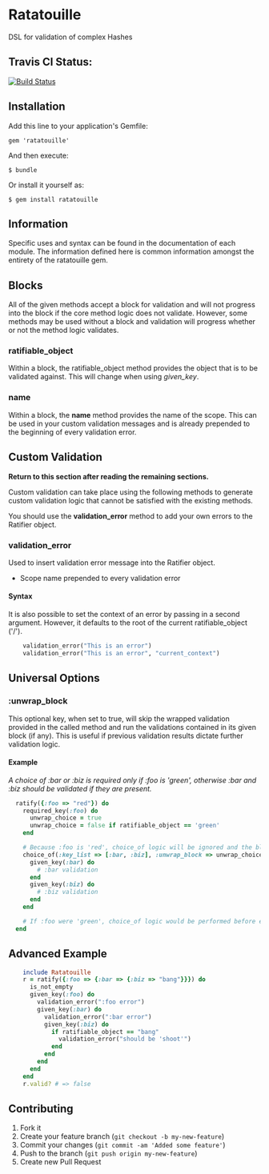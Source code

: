 # Ratatouille 

DSL for validation of complex Hashes

## Travis CI Status: 
[![Build Status](https://secure.travis-ci.org/CITguy/ratatouille.png?branch=master)](http://travis-ci.org/CITguy/ratatouille)


## Installation

Add this line to your application's Gemfile:

    gem 'ratatouille'

And then execute:

    $ bundle

Or install it yourself as:

    $ gem install ratatouille



## Information

Specific uses and syntax can be found in the documentation of each module. The information defined
here is common information amongst the entirety of the ratatouille gem.

## Blocks

All of the given methods accept a block for validation and will not progress into the block if the core method logic does not validate.
However, some methods may be used without a block and validation will progress whether or not the method logic validates.


### ratifiable\_object

Within a block, the ratifiable\_object method provides the object that is to be validated against.
This will change when using *given\_key*.


### name

Within a block, the **name** method provides the name of the scope. 
This can be used in your custom validation messages and is already prepended to the beginning
of every validation error.



## Custom Validation

**Return to this section after reading the remaining sections.**

Custom validation can take place using the following methods to generate custom validation logic that cannot be satisfied with the existing methods.

You should use the **validation\_error** method to add your own errors to the Ratifier object.


### validation\_error

Used to insert validation error message into the Ratifier object.

* Scope name prepended to every validation error


#### Syntax

It is also possible to set the context of an error by passing in a second argument. 
However, it defaults to the root of the current ratifiable\_object ('/').

```ruby
    validation_error("This is an error")
    validation_error("This is an error", "current_context")
```



## Universal Options

### :unwrap\_block

This optional key, when set to true, will skip the wrapped validation provided in the called
method and run the validations contained in its given block (if any). This is useful
if previous validation results dictate further validation logic.

#### Example

*A choice of :bar or :biz is required only if :foo is 'green', 
otherwise :bar and :biz should be validated if they are present.*

```ruby
  ratify({:foo => "red"}) do
    required_key(:foo) do
      unwrap_choice = true
      unwrap_choice = false if ratifiable_object == 'green'
    end

    # Because :foo is 'red', choice_of logic will be ignored and the block will be entered.
    choice_of(:key_list => [:bar, :biz], :unwrap_block => unwrap_choice) do
      given_key(:bar) do
        # :bar validation
      end
      given_key(:biz) do
        # :biz validation
      end
    end

    # If :foo were 'green', choice_of logic would be performed before entering the block.
  end
```



## Advanced Example

```ruby
    include Ratatouille
    r = ratify({:foo => {:bar => {:biz => "bang"}}}) do
      is_not_empty
      given_key(:foo) do
        validation_error(":foo error")
        given_key(:bar) do
          validation_error(":bar error")
          given_key(:biz) do
            if ratifiable_object == "bang"
              validation_error("should be 'shoot'")
            end
          end
        end
      end
    end
    r.valid? # => false
```



## Contributing

1. Fork it
2. Create your feature branch (`git checkout -b my-new-feature`)
3. Commit your changes (`git commit -am 'Added some feature'`)
4. Push to the branch (`git push origin my-new-feature`)
5. Create new Pull Request
